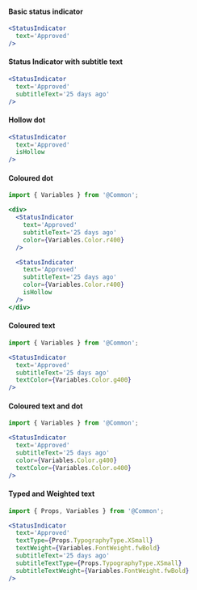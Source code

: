 #### Basic status indicator

```jsx
<StatusIndicator
  text='Approved'
/>
```

#### Status Indicator with subtitle text

```jsx
<StatusIndicator
  text='Approved'
  subtitleText='25 days ago'
/>
```

#### Hollow dot

```jsx
<StatusIndicator
  text='Approved'
  isHollow
/>
```

#### Coloured dot

```jsx
import { Variables } from '@Common';

<div>
  <StatusIndicator
    text='Approved'
    subtitleText='25 days ago'
    color={Variables.Color.r400}
  />

  <StatusIndicator
    text='Approved'
    subtitleText='25 days ago'
    color={Variables.Color.r400}
    isHollow
  />
</div>
```

#### Coloured text

```jsx
import { Variables } from '@Common';

<StatusIndicator
  text='Approved'
  subtitleText='25 days ago'
  textColor={Variables.Color.g400}
/>
```

#### Coloured text and dot

```jsx
import { Variables } from '@Common';

<StatusIndicator
  text='Approved'
  subtitleText='25 days ago'
  color={Variables.Color.g400}
  textColor={Variables.Color.o400}
/>
```

#### Typed and Weighted text

```jsx
import { Props, Variables } from '@Common';

<StatusIndicator
  text='Approved'
  textType={Props.TypographyType.XSmall}
  textWeight={Variables.FontWeight.fwBold}
  subtitleText='25 days ago'
  subtitleTextType={Props.TypographyType.XSmall}
  subtitleTextWeight={Variables.FontWeight.fwBold}
/>
```
